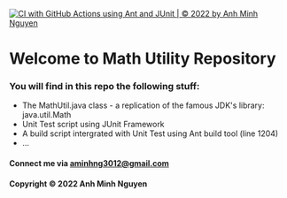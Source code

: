 [![CI with GitHub Actions using Ant and JUnit | © 2022 by Anh Minh Nguyen](https://github.com/relax-not-relax/math-util-ant/actions/workflows/ci-with-ant.yml/badge.svg)](https://github.com/relax-not-relax/math-util-ant/actions/workflows/ci-with-ant.yml)

# Welcome to Math Utility Repository 

### You will find in this repo the following stuff:

* The MathUtil.java class - a replication of the famous JDK's library:
java.util.Math
* Unit Test script using JUnit Framework
* A build script intergrated with Unit Test using Ant build tool (line 1204)
* ...

#### Connect me via aminhng3012@gmail.com

#### Copyright &#169; 2022 Anh Minh Nguyen
